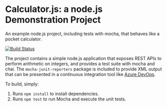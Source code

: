 Calculator.js: a node.js Demonstration Project
==============================================
An example node.js project, including tests with mocha, that behaves like
a pocket calculator.

[![Build Status](https://phoenixwing.visualstudio.com/DevOpsDemoTesting/_apis/build/status/Phoenixwingp.calculator?branchName=master)](https://phoenixwing.visualstudio.com/DevOpsDemoTesting/_build/latest?definitionId=2&branchName=master)

The project contains a simple node.js application that exposes REST APIs
to perform arithmetic on integers, and provides a test suite with mocha
and chai.  The `mocha-junit-reporters` package is included to provide XML
output that can be presented in a continuous integration tool like
[Azure DevOps](https://azure.com/devops).

To build, simply:

1. Runs `npm install` to install dependencies.
2. Runs `npm test` to run Mocha and execute the unit tests.

